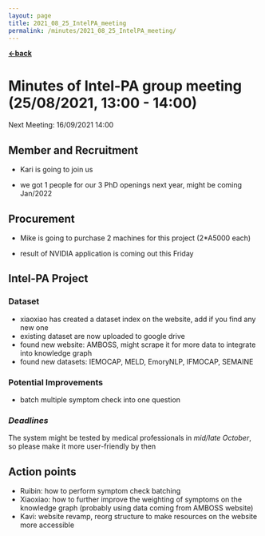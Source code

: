 ```yaml
---
layout: page
title: 2021_08_25_IntelPA_meeting
permalink: /minutes/2021_08_25_IntelPA_meeting/
---
```


[**<-back**](/minutes)  

# Minutes of Intel-PA group meeting (25/08/2021, 13:00 - 14:00)

Next Meeting: 16/09/2021 14:00

## Member and Recruitment

* Kari is going to join us

* we got 1 people for our 3 PhD openings next year, might be coming Jan/2022

## Procurement

* Mike is going to purchase 2 machines for this project (2*A5000 each)

* result of NVIDIA application is coming out this Friday

## Intel-PA Project

### Dataset

* xiaoxiao has created a dataset index on the website, add if you find any new one
* existing dataset are now uploaded to google drive
* found new website: AMBOSS, might scrape it for more data to integrate into knowledge graph
* found new datasets: IEMOCAP, MELD, EmoryNLP, IFMOCAP, SEMAINE

### Potential Improvements

* batch multiple symptom check into one question

### *Deadlines*

The system might be tested by medical professionals in *mid/late October*, so please make it more user-friendly by then

## Action points
- Ruibin: how to perform symptom check batching
- Xiaoxiao: how to further improve the weighting of symptoms on the knowledge graph (probably using data coming from AMBOSS website)
- Kavi: website revamp, reorg structure to make resources on the website more accessible